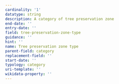 ```yaml
---
cardinality: '1'
datatype: string
description: A category of tree preservation zone
end-date: ''
entry-date: ''
field: tree-preservation-zone-type
guidance: ''
hint: ''
name: Tree preservation zone type
parent-field: category
replacement-field: ''
start-date: ''
typology: category
uri-template: ''
wikidata-property: ''
---
```

